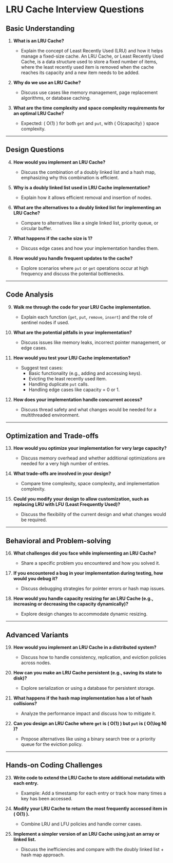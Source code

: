 # LRU Cache Interview Questions

## Basic Understanding
1. **What is an LRU Cache?**
   - Explain the concept of Least Recently Used (LRU) and how it helps manage a fixed-size cache.
   An LRU Cache, or Least Recently Used Cache, is a data structure used to store a fixed number of items, where the least recently used item is removed when the cache reaches its capacity and a new item needs to be added.

2. **Why do we use an LRU Cache?**
   - Discuss use cases like memory management, page replacement algorithms, or database caching.

3. **What are the time complexity and space complexity requirements for an optimal LRU Cache?**
   - Expected: \( O(1) \) for both `get` and `put`, with \( O(capacity) \) space complexity.

---

## Design Questions
4. **How would you implement an LRU Cache?**
   - Discuss the combination of a doubly linked list and a hash map, emphasizing why this combination is efficient.

5. **Why is a doubly linked list used in LRU Cache implementation?**
   - Explain how it allows efficient removal and insertion of nodes.

6. **What are the alternatives to a doubly linked list for implementing an LRU Cache?**
   - Compare to alternatives like a single linked list, priority queue, or circular buffer.

7. **What happens if the cache size is 1?**
   - Discuss edge cases and how your implementation handles them.

8. **How would you handle frequent updates to the cache?**
   - Explore scenarios where `put` or `get` operations occur at high frequency and discuss the potential bottlenecks.

---

## Code Analysis
9. **Walk me through the code for your LRU Cache implementation.**
   - Explain each function (`get`, `put`, `remove`, `insert`) and the role of sentinel nodes if used.

10. **What are the potential pitfalls in your implementation?**
    - Discuss issues like memory leaks, incorrect pointer management, or edge cases.

11. **How would you test your LRU Cache implementation?**
    - Suggest test cases:
      - Basic functionality (e.g., adding and accessing keys).
      - Evicting the least recently used item.
      - Handling duplicate `put` calls.
      - Handling edge cases like capacity = 0 or 1.

12. **How does your implementation handle concurrent access?**
    - Discuss thread safety and what changes would be needed for a multithreaded environment.

---

## Optimization and Trade-offs
13. **How would you optimize your implementation for very large capacity?**
    - Discuss memory overhead and whether additional optimizations are needed for a very high number of entries.

14. **What trade-offs are involved in your design?**
    - Compare time complexity, space complexity, and implementation complexity.

15. **Could you modify your design to allow customization, such as replacing LRU with LFU (Least Frequently Used)?**
    - Discuss the flexibility of the current design and what changes would be required.

---

## Behavioral and Problem-solving
16. **What challenges did you face while implementing an LRU Cache?**
    - Share a specific problem you encountered and how you solved it.

17. **If you encountered a bug in your implementation during testing, how would you debug it?**
    - Discuss debugging strategies for pointer errors or hash map issues.

18. **How would you handle capacity resizing for an LRU Cache (e.g., increasing or decreasing the capacity dynamically)?**
    - Explore design changes to accommodate dynamic resizing.

---

## Advanced Variants
19. **How would you implement an LRU Cache in a distributed system?**
    - Discuss how to handle consistency, replication, and eviction policies across nodes.

20. **How can you make an LRU Cache persistent (e.g., saving its state to disk)?**
    - Explore serialization or using a database for persistent storage.

21. **What happens if the hash map implementation has a lot of hash collisions?**
    - Analyze the performance impact and discuss how to mitigate it.

22. **Can you design an LRU Cache where `get` is \( O(1) \) but `put` is \( O(\log N) \)?**
    - Propose alternatives like using a binary search tree or a priority queue for the eviction policy.

---

## Hands-on Coding Challenges
23. **Write code to extend the LRU Cache to store additional metadata with each entry.**
    - Example: Add a timestamp for each entry or track how many times a key has been accessed.

24. **Modify your LRU Cache to return the most frequently accessed item in \( O(1) \).**
    - Combine LRU and LFU policies and handle corner cases.

25. **Implement a simpler version of an LRU Cache using just an array or linked list.**
    - Discuss the inefficiencies and compare with the doubly linked list + hash map approach.
